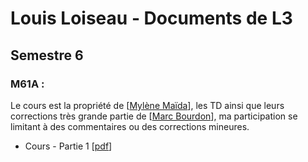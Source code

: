 # Louis Loiseau - Documents de L3




## Semestre 6
### M61A :

Le cours est la propriété de [[Mylène Maïda](http://math.univ-lille1.fr/~maida/)], les TD ainsi que leurs corrections très grande partie de [[Marc Bourdon](http://math.univ-lille1.fr/~bourdon/)], ma participation se limitant à des commentaires ou des corrections mineures.
- Cours - Partie  1 [[pdf](M61A\IP-L3.pdf)]
